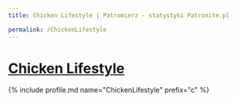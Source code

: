 ```yaml
---
title: Chicken Lifestyle | Patromierz - statystyki Patronite.pl

permalink: /ChickenLifestyle
---
```


# [Chicken Lifestyle](https://patronite.pl/ChickenLifestyle)

{% include profile.md name="ChickenLifestyle" prefix="c" %}
